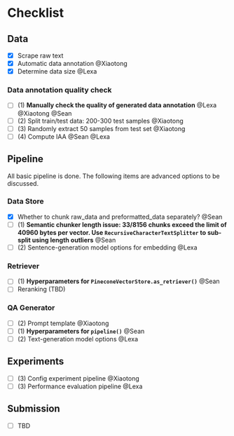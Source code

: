 # Checklist

## Data

* [X]  Scrape raw text
* [X]  Automatic data annotation @Xiaotong
* [X]  Determine data size @Lexa

### Data annotation quality check 
* [ ]  (1) **Manually check the quality of generated data annotation**  @Lexa @Xiaotong @Sean
* [ ]  (2) Split train/test data: 200-300 test samples  @Xiaotong
* [ ]  (3) Randomly extract 50 samples from test set  @Xiaotong
* [ ]  (4) Compute IAA @Sean @Lexa

## Pipeline

All basic pipeline is done. The following items are advanced options to be discussed.

### Data Store

* [X]  Whether to chunk raw_data and preformatted_data separately?  @Sean
* [ ]  (1) **Semantic chunker length issue: 33/8156 chunks exceed the limit of 40960 bytes per vector. Use `RecursiveCharacterTextSplitter` to sub-split using length outliers**  @Sean
* [ ]  (2) Sentence-generation model options for embedding  @Lexa

### Retriever

* [ ] (1) **Hyperparameters for `PineconeVectorStore.as_retriever()`**  @Sean
* [ ]  Reranking (TBD)

### QA Generator

* [ ]  (2) Prompt template  @Xiaotong
* [ ]  (1) **Hyperparameters for `pipeline()`**  @Sean
* [ ]  (2) Text-generation model options  @Lexa

## Experiments

* [ ]  (3) Config experiment pipeline  @Xiaotong
* [ ]  (3) Performance evaluation pipeline  @Lexa

## Submission

* [ ]  TBD
